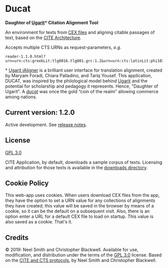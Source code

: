 # Ducat

**Daughter of [Ugarit](http://ugarit.ialigner.com)\* Citation Alignment Tool**

An environment for texts from [CEX files](https://cite-architecture.github.io/citedx/CEX-spec-3.0.1/) and aligning citable passages of text, based on the [CITE Architecture](http://cite-architecture.org).

Accepts multiple CTS URNs as request-parameters, *e.g.* 

~~~
reader-1.1.0.html?urn=urn:cts:greekLit:tlg0016.tlg001.grc:1.2&urn=urn:cts:latinLit:phi1038.phi001.omar:1.pr.1
~~~

\* [Ugarit iAligner](http://ugarit.ialigner.com) is a brilliant user interface for translation alignment, created by Maryam Foradi, Chiara Palladino, and Tariq Yousef. This application, DUCAT, was inspired by the philological model behind [Ugarit](http://ugarit.ialigner.com) and the potential for scholarship and pedagogy it represents. Hence, "Daughter of Ugarit". A [*ducat*](https://en.wikipedia.org/wiki/Ducat) was once the gold “coin of the realm” allowing commerce among nations.

## Current version: 1.2.0

Active development. See [release notes](releases.md).

## License

[GPL 3.0](https://opensource.org/licenses/gpl-3.0.html)

CITE Application, by default, downloads a sample corpus of texts. Licensing and 
attribution for those texts is available in the [downloads directory](downloads).

## Cookie Policy

This web-app uses cookies. When users download CEX files from the app, they have the option to set a URN value for any collections of alignments they have created; this value will be saved in the browser by means of a cookie, so it can be the default on a subsequent visit. Also, there is an option enter a URL for a default CEX file to load on startup. This value is also saved as a cookie. That's it.

## Credits

© 2019: Neel Smith and Christopher Blackwell. Available for use, modification, and distribution under the terms of the [GPL 3.0](https://opensource.org/licenses/gpl-3.0.html) license. Based on the [CITE and CTS protocols](http://cite-architecture.github.io), by Neel Smith and Christopher Blackwell.

